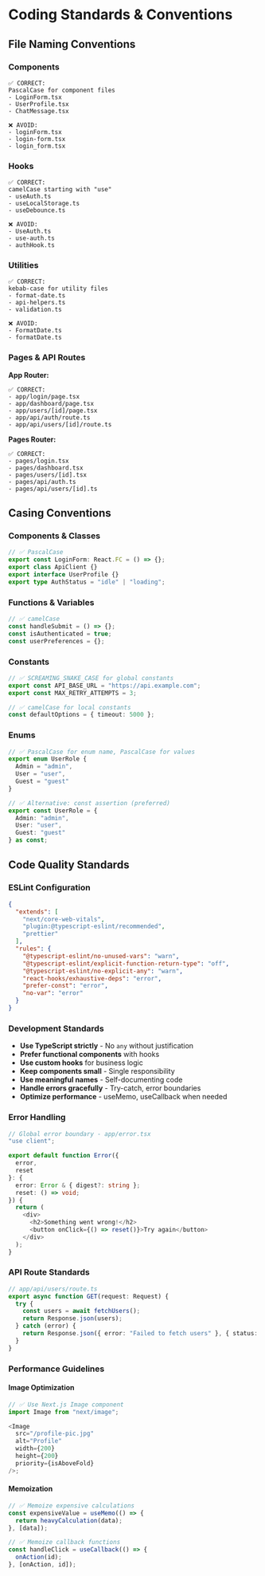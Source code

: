 # Coding Standards & Conventions

## File Naming Conventions

### Components
```
✅ CORRECT:
PascalCase for component files
- LoginForm.tsx
- UserProfile.tsx
- ChatMessage.tsx

❌ AVOID:
- loginForm.tsx
- login-form.tsx
- login_form.tsx
```

### Hooks
```
✅ CORRECT:
camelCase starting with "use"
- useAuth.ts
- useLocalStorage.ts
- useDebounce.ts

❌ AVOID:
- UseAuth.ts
- use-auth.ts
- authHook.ts
```

### Utilities
```
✅ CORRECT:
kebab-case for utility files
- format-date.ts
- api-helpers.ts
- validation.ts

❌ AVOID:
- FormatDate.ts
- formatDate.ts
```

### Pages & API Routes

**App Router:**
```
✅ CORRECT:
- app/login/page.tsx
- app/dashboard/page.tsx
- app/users/[id]/page.tsx
- app/api/auth/route.ts
- app/api/users/[id]/route.ts
```

**Pages Router:**
```
✅ CORRECT:
- pages/login.tsx
- pages/dashboard.tsx
- pages/users/[id].tsx
- pages/api/auth.ts
- pages/api/users/[id].ts
```

## Casing Conventions

### Components & Classes
```typescript
// ✅ PascalCase
export const LoginForm: React.FC = () => {};
export class ApiClient {}
export interface UserProfile {}
export type AuthStatus = "idle" | "loading";
```

### Functions & Variables
```typescript
// ✅ camelCase
const handleSubmit = () => {};
const isAuthenticated = true;
const userPreferences = {};
```

### Constants
```typescript
// ✅ SCREAMING_SNAKE_CASE for global constants
export const API_BASE_URL = "https://api.example.com";
export const MAX_RETRY_ATTEMPTS = 3;

// ✅ camelCase for local constants
const defaultOptions = { timeout: 5000 };
```

### Enums
```typescript
// ✅ PascalCase for enum name, PascalCase for values
export enum UserRole {
  Admin = "admin",
  User = "user",
  Guest = "guest"
}

// ✅ Alternative: const assertion (preferred)
export const UserRole = {
  Admin: "admin",
  User: "user",
  Guest: "guest"
} as const;
```

## Code Quality Standards

### ESLint Configuration
```json
{
  "extends": [
    "next/core-web-vitals",
    "plugin:@typescript-eslint/recommended",
    "prettier"
  ],
  "rules": {
    "@typescript-eslint/no-unused-vars": "warn",
    "@typescript-eslint/explicit-function-return-type": "off",
    "@typescript-eslint/no-explicit-any": "warn",
    "react-hooks/exhaustive-deps": "error",
    "prefer-const": "error",
    "no-var": "error"
  }
}
```

### Development Standards

- **Use TypeScript strictly** - No `any` without justification
- **Prefer functional components** with hooks
- **Use custom hooks** for business logic
- **Keep components small** - Single responsibility
- **Use meaningful names** - Self-documenting code
- **Handle errors gracefully** - Try-catch, error boundaries
- **Optimize performance** - useMemo, useCallback when needed

### Error Handling
```typescript
// Global error boundary - app/error.tsx
"use client";

export default function Error({
  error,
  reset
}: {
  error: Error & { digest?: string };
  reset: () => void;
}) {
  return (
    <div>
      <h2>Something went wrong!</h2>
      <button onClick={() => reset()}>Try again</button>
    </div>
  );
}
```

### API Route Standards
```typescript
// app/api/users/route.ts
export async function GET(request: Request) {
  try {
    const users = await fetchUsers();
    return Response.json(users);
  } catch (error) {
    return Response.json({ error: "Failed to fetch users" }, { status: 500 });
  }
}
```

### Performance Guidelines

#### Image Optimization
```typescript
// ✅ Use Next.js Image component
import Image from "next/image";

<Image
  src="/profile-pic.jpg"
  alt="Profile"
  width={200}
  height={200}
  priority={isAboveFold}
/>;
```

#### Memoization
```typescript
// ✅ Memoize expensive calculations
const expensiveValue = useMemo(() => {
  return heavyCalculation(data);
}, [data]);

// ✅ Memoize callback functions
const handleClick = useCallback(() => {
  onAction(id);
}, [onAction, id]);
```